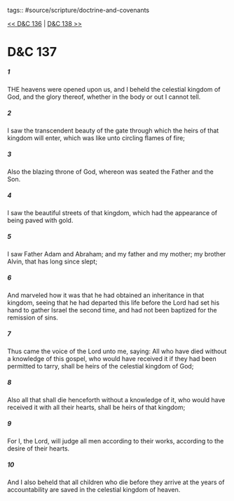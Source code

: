 tags:: #source/scripture/doctrine-and-covenants

[<< D&C 136](doctrine-and-covenants/D&C_136.md) | [D&C 138 >>](doctrine-and-covenants/D&C_138.md)

# D&C 137

##### 1

THE heavens were opened upon us, and I beheld the celestial kingdom of God, and the glory thereof, whether in the body or out I cannot tell.

##### 2

I saw the transcendent beauty of the gate through which the heirs of that kingdom will enter, which was like unto circling flames of fire;

##### 3

Also the blazing throne of God, whereon was seated the Father and the Son.

##### 4

I saw the beautiful streets of that kingdom, which had the appearance of being paved with gold.

##### 5

I saw Father Adam and Abraham; and my father and my mother; my brother Alvin, that has long since slept;

##### 6

And marveled how it was that he had obtained an inheritance in that kingdom, seeing that he had departed this life before the Lord had set his hand to gather Israel the second time, and had not been baptized for the remission of sins.

##### 7

Thus came the voice of the Lord unto me, saying: All who have died without a knowledge of this gospel, who would have received it if they had been permitted to tarry, shall be heirs of the celestial kingdom of God;

##### 8

Also all that shall die henceforth without a knowledge of it, who would have received it with all their hearts, shall be heirs of that kingdom;

##### 9

For I, the Lord, will judge all men according to their works, according to the desire of their hearts.

##### 10

And I also beheld that all children who die before they arrive at the years of accountability are saved in the celestial kingdom of heaven.
